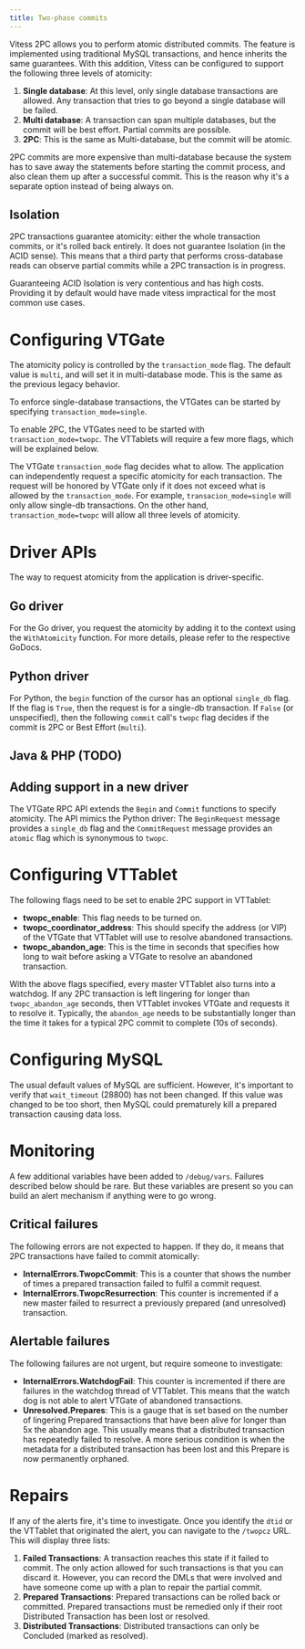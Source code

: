 ```yaml
---
title: Two-phase commits
---
```


Vitess 2PC allows you to perform atomic distributed commits. The feature is implemented using traditional MySQL transactions, and hence inherits the same guarantees. With this addition, Vitess can be configured to support the following three levels of atomicity:

1. **Single database**: At this level, only single database transactions are allowed. Any transaction that tries to go beyond a single database will be failed.
2. **Multi database**: A transaction can span multiple databases, but the commit will be best effort. Partial commits are possible.
3. **2PC**: This is the same as Multi-database, but the commit will be atomic.

2PC commits are more expensive than multi-database because the system has to save away the statements before starting the commit process, and also clean them up after a successful commit. This is the reason why it's a separate option instead of being always on.

## Isolation

2PC transactions guarantee atomicity: either the whole transaction commits, or it's rolled back entirely. It does not guarantee Isolation (in the ACID sense). This means that a third party that performs cross-database reads can observe partial commits while a 2PC transaction is in progress.

Guaranteeing ACID Isolation is very contentious and has high costs. Providing it by default would have made vitess impractical for the most common use cases.


# Configuring VTGate

The atomicity policy is controlled by the `transaction_mode` flag. The default value is `multi`, and will set it in multi-database mode. This is the same as the previous legacy behavior.

To enforce single-database transactions, the VTGates can be started by specifying `transaction_mode=single`.

To enable 2PC, the VTGates need to be started with `transaction_mode=twopc`. The VTTablets will require a few more flags, which will be explained below.

The VTGate `transaction_mode` flag decides what to allow. The application can independently request a specific atomicity for each transaction. The request will be honored by VTGate only if it does not exceed what is allowed by the `transaction_mode`. For example, `transacion_mode=single` will only allow single-db transactions. On the other hand, `transaction_mode=twopc` will allow all three levels of atomicity.

# Driver APIs

The way to request atomicity from the application is driver-specific.

## Go driver

For the Go driver, you request the atomicity by adding it to the context using the `WithAtomicity` function. For more details, please refer to the respective GoDocs.

## Python driver

For Python, the `begin` function of the cursor has an optional `single_db` flag. If the flag is `True`, then the request is for a single-db transaction. If `False` (or unspecified), then the following `commit` call's `twopc` flag decides if the commit is 2PC or Best Effort (`multi`).

## Java & PHP (TODO)

## Adding support in a new driver

The VTGate RPC API extends the `Begin` and `Commit` functions to specify atomicity. The API mimics the Python driver: The `BeginRequest` message provides a `single_db` flag and the `CommitRequest` message provides an `atomic` flag which is synonymous to `twopc`.

# Configuring VTTablet

The following flags need to be set to enable 2PC support in VTTablet:

* **twopc_enable**: This flag needs to be turned on.
* **twopc_coordinator_address**: This should specify the address (or VIP) of the VTGate that VTTablet will use to resolve abandoned transactions.
* **twopc_abandon_age**: This is the time in seconds that specifies how long to wait before asking a VTGate to resolve an abandoned transaction.

With the above flags specified, every master VTTablet also turns into a watchdog. If any 2PC transaction is left lingering for longer than `twopc_abandon_age` seconds, then VTTablet invokes VTGate and requests it to resolve it. Typically, the `abandon_age` needs to be substantially longer than the time it takes for a typical 2PC commit to complete (10s of seconds).

# Configuring MySQL

The usual default values of MySQL are sufficient. However, it's important to verify that `wait_timeout` (28800) has not been changed. If this value was changed to be too short, then MySQL could prematurely kill a prepared transaction causing data loss.

# Monitoring

A few additional variables have been added to `/debug/vars`. Failures described below should be rare. But these variables are present so you can build an alert mechanism if anything were to go wrong.

## Critical failures

The following errors are not expected to happen. If they do, it means that 2PC transactions have failed to commit atomically:

* **InternalErrors.TwopcCommit**: This is a counter that shows the number of times a prepared transaction failed to fulfil a commit request.
* **InternalErrors.TwopcResurrection**: This counter is incremented if a new master failed to resurrect a previously prepared (and unresolved) transaction.

## Alertable failures

The following failures are not urgent, but require someone to investigate:

* **InternalErrors.WatchdogFail**: This counter is incremented if there are failures in the watchdog thread of VTTablet. This means that the watch dog is not able to alert VTGate of abandoned transactions.
* **Unresolved.Prepares**: This is a gauge that is set based on the number of lingering Prepared transactions that have been alive for longer than 5x the abandon age. This usually means that a distributed transaction has repeatedly failed to resolve. A more serious condition is when the metadata for a distributed transaction has been lost and this Prepare is now permanently orphaned.

# Repairs

If any of the alerts fire, it's time to investigate. Once you identify the `dtid` or the VTTablet that originated the alert, you can navigate to the `/twopcz` URL. This will display three lists:

1. **Failed Transactions**: A transaction reaches this state if it failed to commit. The only action allowed for such transactions is that you can discard it. However, you can record the DMLs that were involved and have someone come up with a plan to repair the partial commit.
2. **Prepared Transactions**: Prepared transactions can be rolled back or committed. Prepared transactions must be remedied only if their root Distributed Transaction has been lost or resolved.
3. **Distributed Transactions**: Distributed transactions can only be Concluded (marked as resolved).

